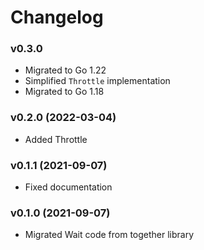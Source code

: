 # Changelog

### v0.3.0

- Migrated to Go 1.22
- Simplified `Throttle` implementation
- Migrated to Go 1.18

### v0.2.0 (2022-03-04)

- Added Throttle

### v0.1.1 (2021-09-07)

- Fixed documentation

### v0.1.0 (2021-09-07)

- Migrated Wait code from together library
